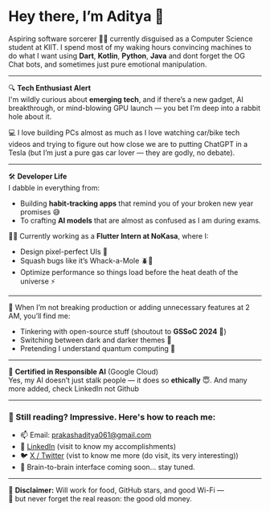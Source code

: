 # Hey there, I’m Aditya 👋

Aspiring software sorcerer 🧙‍♂️ currently disguised as a Computer Science student at KIIT. I spend most of my waking hours convincing machines to do what I want using **Dart**, **Kotlin**, **Python**, **Java** and dont forget the OG Chat bots, and sometimes just pure emotional manipulation.

---

🔍 **Tech Enthusiast Alert**  
I'm wildly curious about **emerging tech**, and if there’s a new gadget, AI breakthrough, or mind-blowing GPU launch — you bet I’m deep into a rabbit hole about it.

💻 I love building PCs almost as much as I love watching car/bike tech videos and trying to figure out how close we are to putting ChatGPT in a Tesla (but I’m just a pure gas car lover — they are godly, no debate).

---

🛠️ **Developer Life**  
I dabble in everything from:
- Building **habit-tracking apps** that remind you of your broken new year promises 😅
- To crafting **AI models** that are almost as confused as I am during exams.

🧑‍💻 Currently working as a **Flutter Intern at NoKasa**, where I:
- Design pixel-perfect UIs 🎨  
- Squash bugs like it’s Whack-a-Mole 🪲🔨  
- Optimize performance so things load before the heat death of the universe ⚡

---

🌌 When I’m not breaking production or adding unnecessary features at 2 AM, you’ll find me:
- Tinkering with open-source stuff (shoutout to **GSSoC 2024** 🙌)
- Switching between dark and darker themes 🖤
- Pretending I understand quantum computing 💫

---

🤖 **Certified in Responsible AI** (Google Cloud)  
Yes, my AI doesn’t just stalk people — it does so **ethically** 😇.
And many more added, check LinkedIn not Github

---

### 📡 Still reading? Impressive. Here's how to reach me:

- 📫 Email: [prakashaditya061@gmail.com](mailto:prakashaditya061@gmail.com)  
- 💼 [LinkedIn](https://www.linkedin.com/in/adityaprakash0302/)  (visit to know my accomplishments)
- 🐦 [X / Twitter](https://x.com/Adi_03_02)  (vist to know me more (do visit, its very interesting))
- 🧠 Brain-to-brain interface coming soon... stay tuned.

---

🚨 **Disclaimer:** Will work for food, GitHub stars, and good Wi-Fi —  
💸 but never forget the real reason: the good old money.

